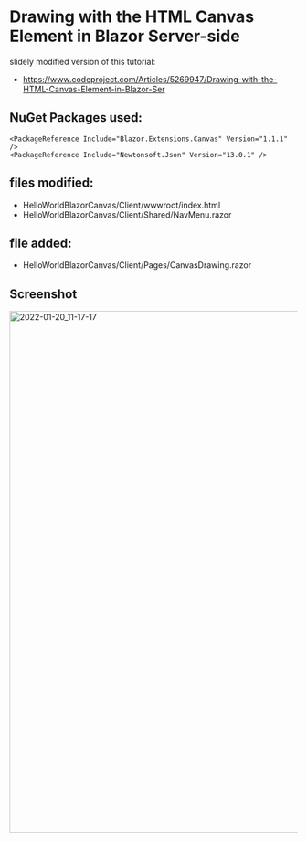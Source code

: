 # Drawing with the HTML Canvas Element in Blazor Server-side


slidely modified version of this tutorial:
- https://www.codeproject.com/Articles/5269947/Drawing-with-the-HTML-Canvas-Element-in-Blazor-Ser



## NuGet Packages used:

    <PackageReference Include="Blazor.Extensions.Canvas" Version="1.1.1" />
    <PackageReference Include="Newtonsoft.Json" Version="13.0.1" />



## files modified:
- HelloWorldBlazorCanvas/Client/wwwroot/index.html
- HelloWorldBlazorCanvas/Client/Shared/NavMenu.razor


## file added:
- HelloWorldBlazorCanvas/Client/Pages/CanvasDrawing.razor

## Screenshot
<img width="913" alt="2022-01-20_11-17-17" src="https://user-images.githubusercontent.com/5998952/150319466-3a5ad0fc-1da3-4297-94dd-3e2cfb042518.png">

